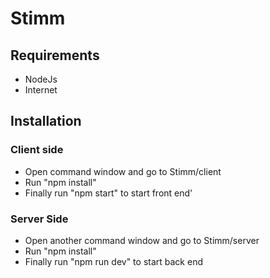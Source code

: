 ﻿# Stimm

## Requirements
- NodeJs
- Internet
## Installation 
### Client side
 - Open command window and go to Stimm/client
 - Run "npm install"
 - Finally run "npm start" to start front end'
 ### Server Side
 - Open another command window and go to Stimm/server
 - Run "npm install"
 - Finally run "npm run dev" to start back end


